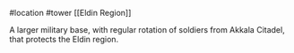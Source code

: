 #location #tower [[Eldin Region]]

A larger military base, with regular rotation of soldiers from Akkala Citadel, that protects the Eldin region.